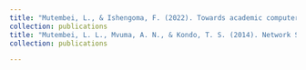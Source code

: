 ```yaml
---
title: "Mutembei, L., & Ishengoma, F. (2022). Towards academic computer emergency response teams in African developing countries. _Bulletin of Social Informatics Theory and Application, 5(2)_, 158–164."
collection: publications
title: "Mutembei, L. L., Mvuma, A. N., & Kondo, T. S. (2014). Network Security Analysis in the Enterprise LANs. _International Journal of Computer Applications, 101(13)_, 0975-8887."
collection: publications

---
```

